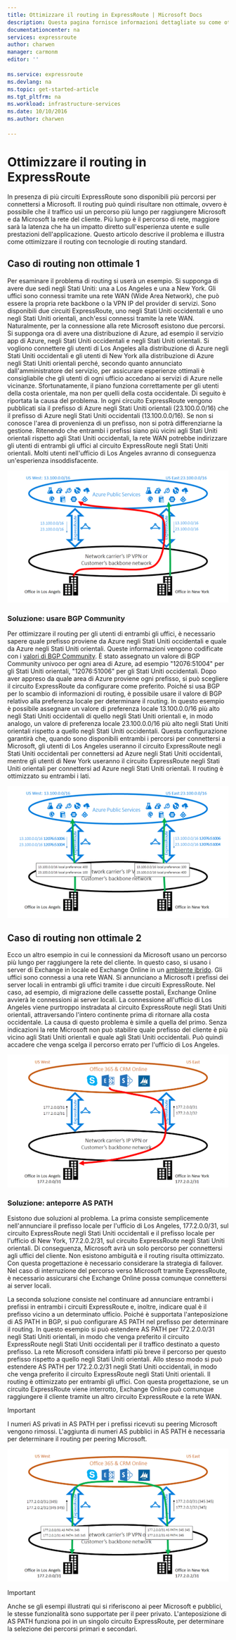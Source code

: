 ```yaml
---
title: Ottimizzare il routing in ExpressRoute | Microsoft Docs
description: Questa pagina fornisce informazioni dettagliate su come ottimizzare il routing quando un cliente ha a disposizione più circuiti ExpressRoute per la connessione tra Microsoft e la rete aziendale del cliente.
documentationcenter: na
services: expressroute
author: charwen
manager: carmonm
editor: ''

ms.service: expressroute
ms.devlang: na
ms.topic: get-started-article
ms.tgt_pltfrm: na
ms.workload: infrastructure-services
ms.date: 10/10/2016
ms.author: charwen

---
```

# <a name="optimize-expressroute-routing"></a>Ottimizzare il routing in ExpressRoute
In presenza di più circuiti ExpressRoute sono disponibili più percorsi per connettersi a Microsoft. Il routing può quindi risultare non ottimale, ovvero è possibile che il traffico usi un percorso più lungo per raggiungere Microsoft e da Microsoft la rete del cliente. Più lungo è il percorso di rete, maggiore sarà la latenza che ha un impatto diretto sull'esperienza utente e sulle prestazioni dell'applicazione. Questo articolo descrive il problema e illustra come ottimizzare il routing con tecnologie di routing standard.

## <a name="suboptimal-routing-case-1"></a>Caso di routing non ottimale 1
Per esaminare il problema di routing si userà un esempio. Si supponga di avere due sedi negli Stati Uniti: una a Los Angeles e una a New York. Gli uffici sono connessi tramite una rete WAN (Wide Area Network), che può essere la propria rete backbone o la VPN IP del provider di servizi. Sono disponibili due circuiti ExpressRoute, uno negli Stati Uniti occidentali e uno negli Stati Uniti orientali, anch'essi connessi tramite la rete WAN. Naturalmente, per la connessione alla rete Microsoft esistono due percorsi. Si supponga ora di avere una distribuzione di Azure, ad esempio il servizio app di Azure, negli Stati Uniti occidentali e negli Stati Uniti orientali. Si vogliono connettere gli utenti di Los Angeles alla distribuzione di Azure negli Stati Uniti occidentali e gli utenti di New York alla distribuzione di Azure negli Stati Uniti orientali perché, secondo quanto annunciato dall'amministratore del servizio, per assicurare esperienze ottimali è consigliabile che gli utenti di ogni ufficio accedano ai servizi di Azure nelle vicinanze. Sfortunatamente, il piano funziona correttamente per gli utenti della costa orientale, ma non per quelli della costa occidentale. Di seguito è riportata la causa del problema. In ogni circuito ExpressRoute vengono pubblicati sia il prefisso di Azure negli Stati Uniti orientali (23.100.0.0/16) che il prefisso di Azure negli Stati Uniti occidentali (13.100.0.0/16). Se non si conosce l'area di provenienza di un prefisso, non si potrà differenziarne la gestione. Ritenendo che entrambi i prefissi siano più vicini agli Stati Uniti orientali rispetto agli Stati Uniti occidentali, la rete WAN potrebbe indirizzare gli utenti di entrambi gli uffici al circuito ExpressRoute negli Stati Uniti orientali. Molti utenti nell'ufficio di Los Angeles avranno di conseguenza un'esperienza insoddisfacente.

![](./media/expressroute-optimize-routing/expressroute-case1-problem.png)

### <a name="solution:-use-bgp-communities"></a>Soluzione: usare BGP Community
Per ottimizzare il routing per gli utenti di entrambi gli uffici, è necessario sapere quale prefisso proviene da Azure negli Stati Uniti occidentali e quale da Azure negli Stati Uniti orientali. Queste informazioni vengono codificate con i [valori di BGP Community](expressroute-routing.md). È stato assegnato un valore di BGP Community univoco per ogni area di Azure, ad esempio "12076:51004" per gli Stati Uniti orientali, "12076:51006" per gli Stati Uniti occidentali. Dopo aver appreso da quale area di Azure proviene ogni prefisso, si può scegliere il circuito ExpressRoute da configurare come preferito. Poiché si usa BGP per lo scambio di informazioni di routing, è possibile usare il valore di BGP relativo alla preferenza locale per determinare il routing. In questo esempio è possibile assegnare un valore di preferenza locale 13.100.0.0/16 più alto negli Stati Uniti occidentali di quello negli Stati Uniti orientali e, in modo analogo, un valore di preferenza locale 23.100.0.0/16 più alto negli Stati Uniti orientali rispetto a quello negli Stati Uniti occidentali. Questa configurazione garantirà che, quando sono disponibili entrambi i percorsi per connettersi a Microsoft, gli utenti di Los Angeles useranno il circuito ExpressRoute negli Stati Uniti occidentali per connettersi ad Azure negli Stati Uniti occidentali, mentre gli utenti di New York useranno il circuito ExpressRoute negli Stati Uniti orientali per connettersi ad Azure negli Stati Uniti orientali. Il routing è ottimizzato su entrambi i lati. 

![](./media/expressroute-optimize-routing/expressroute-case1-solution.png)

## <a name="suboptimal-routing-case-2"></a>Caso di routing non ottimale 2
Ecco un altro esempio in cui le connessioni da Microsoft usano un percorso più lungo per raggiungere la rete del cliente. In questo caso, si usano i server di Exchange in locale ed Exchange Online in un [ambiente ibrido](https://technet.microsoft.com/library/jj200581%28v=exchg.150%29.aspx). Gli uffici sono connessi a una rete WAN. Si annunciano a Microsoft i prefissi dei server locali in entrambi gli uffici tramite i due circuiti ExpressRoute. Nel caso, ad esempio, di migrazione delle cassette postali, Exchange Online avvierà le connessioni ai server locali. La connessione all'ufficio di Los Angeles viene purtroppo instradata al circuito ExpressRoute negli Stati Uniti orientali, attraversando l'intero continente prima di ritornare alla costa occidentale. La causa di questo problema è simile a quella del primo. Senza indicazioni la rete Microsoft non può stabilire quale prefisso del cliente è più vicino agli Stati Uniti orientali e quale agli Stati Uniti occidentali. Può quindi accadere che venga scelga il percorso errato per l'ufficio di Los Angeles.

![](./media/expressroute-optimize-routing/expressroute-case2-problem.png)

### <a name="solution:-use-as-path-prepending"></a>Soluzione: anteporre AS PATH
Esistono due soluzioni al problema. La prima consiste semplicemente nell'annunciare il prefisso locale per l'ufficio di Los Angeles, 177.2.0.0/31, sul circuito ExpressRoute negli Stati Uniti occidentali e il prefisso locale per l'ufficio di New York, 177.2.0.2/31, sul circuito ExpressRoute negli Stati Uniti orientali. Di conseguenza, Microsoft avrà un solo percorso per connettersi agli uffici del cliente. Non esistono ambiguità e il routing risulta ottimizzato. Con questa progettazione è necessario considerare la strategia di failover. Nel caso di interruzione del percorso verso Microsoft tramite ExpressRoute, è necessario assicurarsi che Exchange Online possa comunque connettersi ai server locali. 

La seconda soluzione consiste nel continuare ad annunciare entrambi i prefissi in entrambi i circuiti ExpressRoute e, inoltre, indicare qual è il prefisso vicino a un determinato ufficio. Poiché è supportata l'anteposizione di AS PATH in BGP, si può configurare AS PATH nel prefisso per determinare il routing. In questo esempio si può estendere AS PATH per 172.2.0.0/31 negli Stati Uniti orientali, in modo che venga preferito il circuito ExpressRoute negli Stati Uniti occidentali per il traffico destinato a questo prefisso. La rete Microsoft considera infatti più breve il percorso per questo prefisso rispetto a quello negli Stati Uniti orientali. Allo stesso modo si può estendere AS PATH per 172.2.0.2/31 negli Stati Uniti occidentali, in modo che venga preferito il circuito ExpressRoute negli Stati Uniti orientali. Il routing è ottimizzato per entrambi gli uffici. Con questa progettazione, se un circuito ExpressRoute viene interrotto, Exchange Online può comunque raggiungere il cliente tramite un altro circuito ExpressRoute e la rete WAN. 

> [!IMPORTANT]
> I numeri AS privati in AS PATH per i prefissi ricevuti su peering Microsoft vengono rimossi. L'aggiunta di numeri AS pubblici in AS PATH è necessaria per determinare il routing per peering Microsoft.
> 
> 

![](./media/expressroute-optimize-routing/expressroute-case2-solution.png)

> [!IMPORTANT]
> Anche se gli esempi illustrati qui si riferiscono ai peer Microsoft e pubblici, le stesse funzionalità sono supportate per il peer privato. L'anteposizione di AS PATH funziona poi in un singolo circuito ExpressRoute, per determinare la selezione dei percorsi primari e secondari.
> 
> 

<!--HONumber=Oct16_HO2-->


